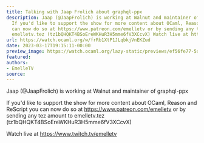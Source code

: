 ```yaml
---
title: Talking with Jaap Frolich about graphql-ppx
description: Jaap (@JaapFrolich) is working at Walnut and maintainer of graphql-ppx
  If you'd like to support the show for more content about OCaml, Reason and ReScript  you
  can now do so at https://www.patreon.com/emelletv or by sending any tez amount to
  emelletv.tez (tz1bQHQKT4BSoEreWKHuR3H5mme6fV3XCcvX) Watch live at https://www.twitch.tv/emelletv
url: https://watch.ocaml.org/w/frRb1XtP1JLqbkjVnEKZud
date: 2023-03-17T19:15:11-00:00
preview_image: https://watch.ocaml.org/lazy-static/previews/ef56fe77-5a54-4fce-89c3-b62c8c38618a.jpg
featured:
authors:
- EmelleTV
source:
---
```


<p>Jaap (@JaapFrolich) is working at Walnut and maintainer of graphql-ppx</p>
<p>If you'd like to support the show for more content about OCaml, Reason and ReScript  you can now do so at <a href="https://www.patreon.com/emelletv" target="_blank" rel="noopener noreferrer">https://www.patreon.com/emelletv</a> or by sending any tez amount to emelletv.tez (tz1bQHQKT4BSoEreWKHuR3H5mme6fV3XCcvX)</p>
<p>Watch live at <a href="https://www.twitch.tv/emelletv" target="_blank" rel="noopener noreferrer">https://www.twitch.tv/emelletv</a></p>

